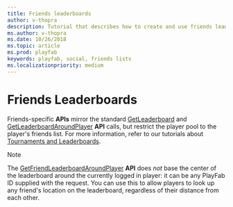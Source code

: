 ```yaml
---
title: Friends leaderboards
author: v-thopra
description: Tutorial that describes how to create and use friends leaderboards
ms.author: v-thopra
ms.date: 10/26/2018
ms.topic: article
ms.prod: playfab
keywords: playfab, social, friends lists
ms.localizationpriority: medium
---
```


# Friends Leaderboards

Friends-specific **APIs** mirror the standard [GetLeaderboard](xref:titleid.playfabapi.com.client.playerdatamanagement.getleaderboard) and [GetLeaderboardAroundPlayer](xref:titleid.playfabapi.com.client.playerdatamanagement.getleaderboardaroundplayer) **API** calls, but restrict the player pool to the player's friends list. For more information, refer to our tutorials about [Tournaments and Leaderboards](../tournaments-leaderboards/tutorials.md).

> [!NOTE]
> The [GetFriendLeaderboardAroundPlayer](xref:titleid.playfabapi.com.client.playerdatamanagement.getfriendleaderboardaroundplayer) **API** does *not* base the center of the leaderboard around the currently logged in player: it can be any PlayFab ID supplied with the request. You can use this to allow players to look up any friend's location on the leaderboard, regardless of their distance from each other.
